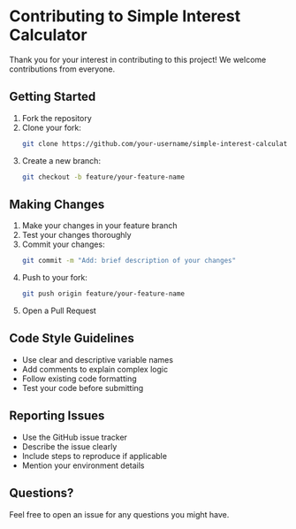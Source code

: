 # Contributing to Simple Interest Calculator

Thank you for your interest in contributing to this project! We welcome contributions from everyone.

## Getting Started

1. Fork the repository
2. Clone your fork:
   ```bash
   git clone https://github.com/your-username/simple-interest-calculator.git
   ```
3. Create a new branch:
   ```bash
   git checkout -b feature/your-feature-name
   ```

## Making Changes

1. Make your changes in your feature branch
2. Test your changes thoroughly
3. Commit your changes:
   ```bash
   git commit -m "Add: brief description of your changes"
   ```
4. Push to your fork:
   ```bash
   git push origin feature/your-feature-name
   ```
5. Open a Pull Request

## Code Style Guidelines

- Use clear and descriptive variable names
- Add comments to explain complex logic
- Follow existing code formatting
- Test your code before submitting

## Reporting Issues

- Use the GitHub issue tracker
- Describe the issue clearly
- Include steps to reproduce if applicable
- Mention your environment details

## Questions?

Feel free to open an issue for any questions you might have.